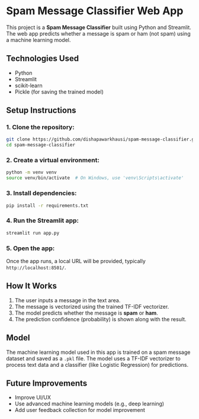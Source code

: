 
# Spam Message Classifier Web App

This project is a **Spam Message Classifier** built using Python and Streamlit. The web app predicts whether a message is spam or ham (not spam) using a machine learning model.

## Technologies Used
- Python
- Streamlit
- scikit-learn
- Pickle (for saving the trained model)

## Setup Instructions

### 1. Clone the repository:
```bash
git clone https://github.com/dishapawarkhausi/spam-message-classifier.git
cd spam-message-classifier
```

### 2. Create a virtual environment:
```bash
python -m venv venv
source venv/bin/activate  # On Windows, use 'venv\Scripts\activate'
```

### 3. Install dependencies:
```bash
pip install -r requirements.txt
```

### 4. Run the Streamlit app:
```bash
streamlit run app.py
```

### 5. Open the app:
Once the app runs, a local URL will be provided, typically `http://localhost:8501/`.

## How It Works
1. The user inputs a message in the text area.
2. The message is vectorized using the trained TF-IDF vectorizer.
3. The model predicts whether the message is **spam** or **ham**.
4. The prediction confidence (probability) is shown along with the result.

## Model
The machine learning model used in this app is trained on a spam message dataset and saved as a `.pkl` file. The model uses a TF-IDF vectorizer to process text data and a classifier (like Logistic Regression) for predictions.

## Future Improvements
- Improve UI/UX
- Use advanced machine learning models (e.g., deep learning)
- Add user feedback collection for model improvement
